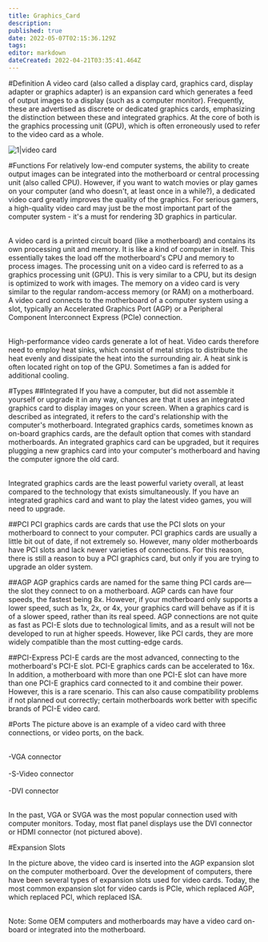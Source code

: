 ```yaml
---
title: Graphics_Card
description: 
published: true
date: 2022-05-07T02:15:36.129Z
tags: 
editor: markdown
dateCreated: 2022-04-21T03:35:41.464Z
---
```


#Definition
A video card (also called a display card, graphics card, display adapter or graphics adapter) is an expansion card which generates a feed of output images to a display (such as a computer monitor). Frequently, these are advertised as discrete or dedicated graphics cards, emphasizing the distinction between these and integrated graphics. At the core of both is the graphics processing unit (GPU), which is often erroneously used to refer to the video card as a whole.

![1|video card](/images/e/e5/Video_car.png)

#Functions
For relatively low-end computer systems, the ability to create output images can be integrated into the motherboard or central processing unit (also called CPU). However, if you want to watch movies or play games on your computer (and who doesn't, at least once in a while?), a dedicated video card greatly improves the quality of the graphics. For serious gamers, a high-quality video card may just be the most important part of the computer system - it's a must for rendering 3D graphics in particular.

<br>A video card is a printed circuit board (like a motherboard) and contains its own processing unit and memory. It is like a kind of computer in itself. This essentially takes the load off the motherboard's CPU and memory to process images. The processing unit on a video card is referred to as a graphics processing unit (GPU). This is very similar to a CPU, but its design is optimized to work with images. The memory on a video card is very similar to the regular random-access memory (or RAM) on a motherboard. A video card connects to the motherboard of a computer system using a slot, typically an Accelerated Graphics Port (AGP) or a Peripheral Component Interconnect Express (PCIe) connection.</br>

<br>High-performance video cards generate a lot of heat. Video cards therefore need to employ heat sinks, which consist of metal strips to distribute the heat evenly and dissipate the heat into the surrounding air. A heat sink is often located right on top of the GPU. Sometimes a fan is added for additional cooling.</br>

#Types
##Integrated
If you have a computer, but did not assemble it yourself or upgrade it in any way, chances are that it uses an integrated graphics card to display images on your screen. When a graphics card is described as integrated, it refers to the card's relationship with the computer's motherboard. Integrated graphics cards, sometimes known as on-board graphics cards, are the default option that comes with standard motherboards. An integrated graphics card can be upgraded, but it requires plugging a new graphics card into your computer's motherboard and having the computer ignore the old card.

<br>Integrated graphics cards are the least powerful variety overall, at least compared to the technology that exists simultaneously. If you have an integrated graphics card and want to play the latest video games, you will need to upgrade.</br>

##PCI
PCI graphics cards are cards that use the PCI slots on your motherboard to connect to your computer. PCI graphics cards are usually a little bit out of date, if not extremely so. However, many older motherboards have PCI slots and lack newer varieties of connections. For this reason, there is still a reason to buy a PCI graphics card, but only if you are trying to upgrade an older system.

##AGP
AGP graphics cards are named for the same thing PCI cards are—the slot they connect to on a motherboard. AGP cards can have four speeds, the fastest being 8x. However, if your motherboard only supports a lower speed, such as 1x, 2x, or 4x, your graphics card will behave as if it is of a slower speed, rather than its real speed. AGP connections are not quite as fast as PCI-E slots due to technological limits, and as a result will not be developed to run at higher speeds. However, like PCI cards, they are more widely compatible than the most cutting-edge cards.

##PCI-Express
PCI-E cards are the most advanced, connecting to the motherboard's PCI-E slot. PCI-E graphics cards can be accelerated to 16x. In addition, a motherboard with more than one PCI-E slot can have more than one PCI-E graphics card connected to it and combine their power. However, this is a rare scenario. This can also cause compatibility problems if not planned out correctly; certain motherboards work better with specific brands of PCI-E video card.

#Ports
The picture above is an example of a video card with three connections, or video ports, on the back.

<br>-VGA connector</br>
<br>-S-Video connector</br>
<br>-DVI connector</br>

<br>In the past, VGA or SVGA was the most popular connection used with computer monitors. Today, most flat panel displays use the DVI connector or HDMI connector (not pictured above).</br>

#Expansion Slots

In the picture above, the video card is inserted into the AGP expansion slot on the computer motherboard. Over the development of computers, there have been several types of expansion slots used for video cards. Today, the most common expansion slot for video cards is PCIe, which replaced AGP, which replaced PCI, which replaced ISA.

<br>Note: Some OEM computers and motherboards may have a video card on-board or integrated into the motherboard.</br>